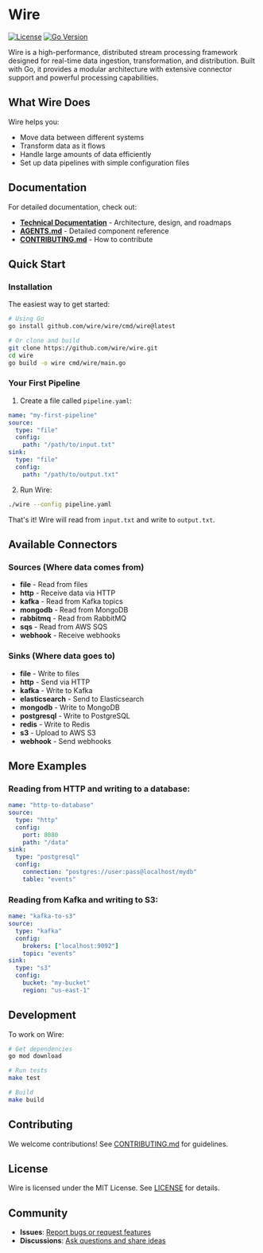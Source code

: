 # Wire

[![License](https://img.shields.io/badge/license-MIT-blue.svg)](LICENSE)
[![Go Version](https://img.shields.io/badge/go-%3E%3D1.21-blue.svg)](go.mod)

Wire is a high-performance, distributed stream processing framework designed for real-time data ingestion, transformation, and distribution. Built with Go, it provides a modular architecture with extensive connector support and powerful processing capabilities.

## What Wire Does

Wire helps you:
- Move data between different systems
- Transform data as it flows
- Handle large amounts of data efficiently
- Set up data pipelines with simple configuration files

## Documentation

For detailed documentation, check out:
- **[Technical Documentation](docs/)** - Architecture, design, and roadmaps
- **[AGENTS.md](AGENTS.md)** - Detailed component reference
- **[CONTRIBUTING.md](CONTRIBUTING.md)** - How to contribute

## Quick Start

### Installation

The easiest way to get started:

```bash
# Using Go
go install github.com/wire/wire/cmd/wire@latest

# Or clone and build
git clone https://github.com/wire/wire.git
cd wire
go build -o wire cmd/wire/main.go
```

### Your First Pipeline

1. Create a file called `pipeline.yaml`:

```yaml
name: "my-first-pipeline"
source:
  type: "file"
  config:
    path: "/path/to/input.txt"
sink:
  type: "file"
  config:
    path: "/path/to/output.txt"
```

2. Run Wire:

```bash
./wire --config pipeline.yaml
```

That's it! Wire will read from `input.txt` and write to `output.txt`.

## Available Connectors

### Sources (Where data comes from)
- **file** - Read from files
- **http** - Receive data via HTTP
- **kafka** - Read from Kafka topics
- **mongodb** - Read from MongoDB
- **rabbitmq** - Read from RabbitMQ
- **sqs** - Read from AWS SQS
- **webhook** - Receive webhooks

### Sinks (Where data goes to)
- **file** - Write to files
- **http** - Send via HTTP
- **kafka** - Write to Kafka
- **elasticsearch** - Send to Elasticsearch
- **mongodb** - Write to MongoDB
- **postgresql** - Write to PostgreSQL
- **redis** - Write to Redis
- **s3** - Upload to AWS S3
- **webhook** - Send webhooks

## More Examples

### Reading from HTTP and writing to a database:

```yaml
name: "http-to-database"
source:
  type: "http"
  config:
    port: 8080
    path: "/data"
sink:
  type: "postgresql"
  config:
    connection: "postgres://user:pass@localhost/mydb"
    table: "events"
```

### Reading from Kafka and writing to S3:

```yaml
name: "kafka-to-s3"
source:
  type: "kafka"
  config:
    brokers: ["localhost:9092"]
    topic: "events"
sink:
  type: "s3"
  config:
    bucket: "my-bucket"
    region: "us-east-1"
```

## Development

To work on Wire:

```bash
# Get dependencies
go mod download

# Run tests
make test

# Build
make build
```

## Contributing

We welcome contributions! See [CONTRIBUTING.md](CONTRIBUTING.md) for guidelines.

## License

Wire is licensed under the MIT License. See [LICENSE](LICENSE) for details.

## Community

- **Issues**: [Report bugs or request features](https://github.com/wire/wire/issues)
- **Discussions**: [Ask questions and share ideas](https://github.com/wire/wire/discussions)